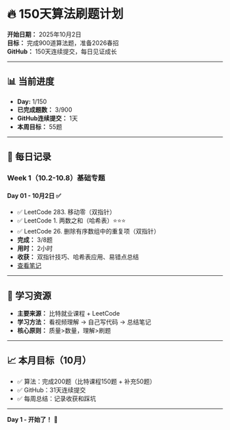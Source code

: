 # 🔥 150天算法刷题计划

**开始日期：** 2025年10月2日  
**目标：** 完成900道算法题，准备2026春招  
**GitHub：** 150天连续提交，每日见证成长

---

## 📊 当前进度

- **Day:** 1/150
- **已完成题数：** 3/900
- **GitHub连续提交：** 1天
- **本周目标：** 55题

---

## 📅 每日记录

### Week 1（10.2-10.8）基础专题

#### Day 01 - 10月2日 ✅
- ✅ LeetCode 283. 移动零（双指针）
- ✅ LeetCode 1. 两数之和（哈希表）⭐⭐⭐
- ✅ LeetCode 26. 删除有序数组中的重复项（双指针）
- **完成：** 3/8题
- **用时：** 2小时
- **收获：** 双指针技巧、哈希表应用、易错点总结
- [查看笔记](./算法学习/我的笔记/Day01-10.2.md)

---

## 🎯 学习资源

- **主要来源：** 比特就业课程 + LeetCode
- **学习方法：** 看视频理解 → 自己写代码 → 总结笔记
- **核心原则：** 质量>数量，理解>刷题

---

## 📈 本月目标（10月）

- ✅ 算法：完成200题（比特课程150题 + 补充50题）
- ✅ GitHub：31天连续提交
- ✅ 每周总结：记录收获和踩坑

---



**Day 1 - 开始了！** 🚀

